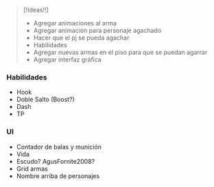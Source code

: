 > [!Ideas!!]
> - Agregar animaciones al arma
> - Agregar animación para personaje agachado
> - Hacer que el pj se pueda agachar
> - Habilidades
> - Agregar nuevas armas en el piso para que se puedan agarrar 
> - Agregar interfaz gráfica
> 

### Habilidades
 - Hook
 - Doble Salto (Boost?)
 - Dash
 - TP
### UI
- Contador de balas y munición
- Vida
- Escudo? AgusFornite2008?
- Grid armas
- Nombre arriba de personajes

